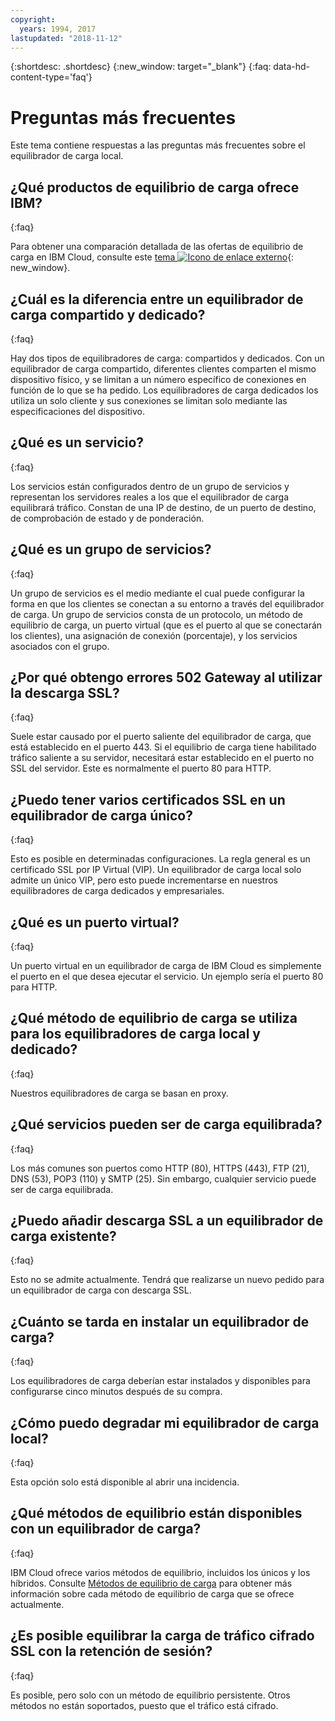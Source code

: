 ```yaml
---
copyright:
  years: 1994, 2017
lastupdated: "2018-11-12"
---
```


{:shortdesc: .shortdesc}
{:new_window: target="_blank"}
{:faq: data-hd-content-type='faq'}

# Preguntas más frecuentes
Este tema contiene respuestas a las preguntas más frecuentes sobre el equilibrador de carga local.

## ¿Qué productos de equilibrio de carga ofrece IBM?
{:faq}

Para obtener una comparación detallada de las ofertas de equilibrio de carga en IBM Cloud, consulte este [tema ![Icono de enlace externo](../../icons/launch-glyph.svg "Icono de enlace externo")](/docs/infrastructure/loadbalancer-service/explore-load-balancers.html#explore-load-balancers){: new_window}.

## ¿Cuál es la diferencia entre un equilibrador de carga compartido y dedicado?
{:faq}

Hay dos tipos de equilibradores de carga: compartidos y dedicados. Con un equilibrador de carga compartido, diferentes clientes comparten el mismo dispositivo físico, y se limitan a un número específico de conexiones en función de lo que se ha pedido. Los equilibradores de carga dedicados los utiliza un solo cliente y sus conexiones se limitan solo mediante las especificaciones del dispositivo.

## ¿Qué es un servicio?
{:faq}

Los servicios están configurados dentro de un grupo de servicios y representan los servidores reales a los que el equilibrador de carga equilibrará tráfico. Constan de una IP de destino, de un puerto de destino, de comprobación de estado y de ponderación.

## ¿Qué es un grupo de servicios?
{:faq}

Un grupo de servicios es el medio mediante el cual puede configurar la forma en que los clientes se conectan a su entorno a través del equilibrador de carga. Un grupo de servicios consta de un protocolo, un método de equilibrio de carga, un puerto virtual (que es el puerto al que se conectarán los clientes), una asignación de conexión (porcentaje), y los servicios asociados con el grupo.

## ¿Por qué obtengo errores 502 Gateway al utilizar la descarga SSL?
{:faq}

Suele estar causado por el puerto saliente del equilibrador de carga, que está establecido en el puerto 443.  Si el equilibrio de carga tiene habilitado tráfico saliente a su servidor, necesitará estar establecido en el puerto no SSL del servidor.  Este es normalmente el puerto 80 para HTTP.

## ¿Puedo tener varios certificados SSL en un equilibrador de carga único?
{:faq}

Esto es posible en determinadas configuraciones.  La regla general es un certificado SSL por IP Virtual (VIP). Un equilibrador de carga local solo admite un único VIP, pero esto puede incrementarse en nuestros equilibradores de carga dedicados y empresariales.

## ¿Qué es un puerto virtual?
{:faq}

Un puerto virtual en un equilibrador de carga de IBM Cloud es simplemente el puerto en el que desea ejecutar el servicio. Un ejemplo sería el puerto 80 para HTTP.

## ¿Qué método de equilibrio de carga se utiliza para los equilibradores de carga local y dedicado?
{:faq}

Nuestros equilibradores de carga se basan en proxy.

## ¿Qué servicios pueden ser de carga equilibrada?
{:faq}

Los más comunes son puertos como HTTP (80), HTTPS (443), FTP (21), DNS (53), POP3 (110) y SMTP (25). Sin embargo, cualquier servicio puede ser de carga equilibrada.

## ¿Puedo añadir descarga SSL a un equilibrador de carga existente?
{:faq}

Esto no se admite actualmente. Tendrá que realizarse un nuevo pedido para un equilibrador de carga con descarga SSL.

## ¿Cuánto se tarda en instalar un equilibrador de carga?
{:faq}

Los equilibradores de carga deberían estar instalados y disponibles para configurarse cinco minutos después de su compra.

## ¿Cómo puedo degradar mi equilibrador de carga local?
{:faq}

Esta opción solo está disponible al abrir una incidencia.

## ¿Qué métodos de equilibrio están disponibles con un equilibrador de carga?
{:faq}

IBM Cloud ofrece varios métodos de equilibrio, incluidos los únicos y los híbridos.  Consulte [Métodos de equilibrio de carga](load_balancing_methods.html) para obtener más información sobre cada método de equilibrio de carga que se ofrece actualmente.

## ¿Es posible equilibrar la carga de tráfico cifrado SSL con la retención de sesión?
{:faq}

Es posible, pero solo con un método de equilibrio persistente. Otros métodos no están soportados, puesto que el tráfico está cifrado.

